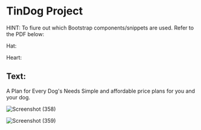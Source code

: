 # TinDog Project

HINT: To fiure out which Bootstrap components/snippets are used. Refer to the PDF below:

Hat:


Heart:


## Text:

A Plan for Every Dog's Needs
Simple and affordable price plans for you and your dog.


![Screenshot (358)](https://github.com/2115425Amar/BootstrapDogFunding/assets/113373133/1b17081c-f12b-476e-84e5-6f66be23f42f)


![Screenshot (359)](https://github.com/2115425Amar/BootstrapDogFunding/assets/113373133/12b891f9-317f-467f-bb96-2726e148d850)

 
 
